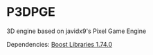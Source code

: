 # P3DPGE
3D engine based on javidx9's Pixel Game Engine

Dependencies:
[Boost Libraries 1.74.0](https://www.boost.org/users/history/version_1_74_0.html)
